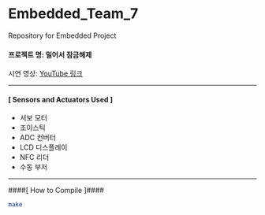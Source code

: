 # Embedded_Team_7

Repository for Embedded Project

#### 프로젝트 명: 밀어서 잠금해제

시연 영상: [YouTube 링크](https://youtube.com/shorts/OWIvqjtxvhY)

---

#### [ Sensors and Actuators Used ]
- 서보 모터
- 조이스틱
- ADC 컨버터
- LCD 디스플레이
- NFC 리더
- 수동 부저

---

####[ How to Compile ]####
```bash
make
